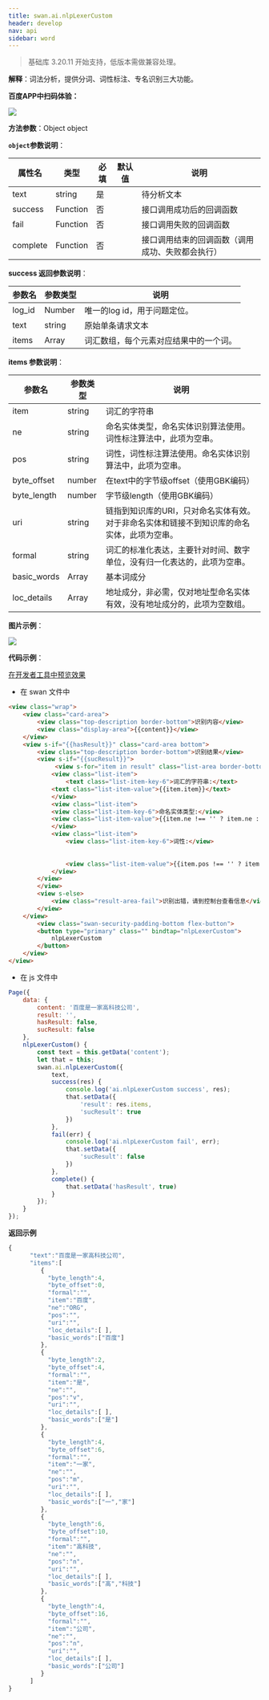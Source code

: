 ```yaml
---
title: swan.ai.nlpLexerCustom
header: develop
nav: api
sidebar: word
---
```



   


>基础库 3.20.11 开始支持，低版本需做兼容处理。

**解释**：词法分析，提供分词、词性标注、专名识别三大功能。

**百度APP中扫码体验：**

<img src="https://b.bdstatic.com/miniapp/assets/images/doc_demo/fragment_nlpLexerCustom.png"  class="demo-qrcode-image" />

**方法参数**：Object object

**`object`参数说明**：

|属性名 |类型  |必填 | 默认值 |说明|
|---- | ---- | ---- | ----|----|
|text | string| 是 | | 待分析文本| 
|success | Function | 否 | | 接口调用成功后的回调函数 | 
|fail | Function | 否 | | 接口调用失败的回调函数 | 
|complete|	Function|	否	| |接口调用结束的回调函数（调用成功、失败都会执行）|

**success 返回参数说明**：

|参数名 | 参数类型 | 说明 |  
|---|---|---|
|log_id| Number|唯一的log id，用于问题定位。|
|text | string| 原始单条请求文本| 
|items | Array| 词汇数组，每个元素对应结果中的一个词。| 

**items 参数说明**：

|参数名 | 参数类型 | 说明 |  
|---|---|---|
|item | string| 词汇的字符串| 
|ne | string| 命名实体类型，命名实体识别算法使用。词性标注算法中，此项为空串。| 
|pos | string| 词性，词性标注算法使用。命名实体识别算法中，此项为空串。| 
|byte_offset | number| 在text中的字节级offset（使用GBK编码）| 
|byte_length | number| 字节级length（使用GBK编码）| 
|uri | string| 链指到知识库的URI，只对命名实体有效。对于非命名实体和链接不到知识库的命名实体，此项为空串。| 
|formal | string|词汇的标准化表达，主要针对时间、数字单位，没有归一化表达的，此项为空串。| 
|basic_words | Array| 基本词成分| 
|loc_details | Array| 地址成分，非必需，仅对地址型命名实体有效，没有地址成分的，此项为空数组。| 

**图片示例**：

<div class="m-doc-custom-examples">
    <div class="m-doc-custom-examples-correct">
        <img src="https://b.bdstatic.com/miniapp/images/nlpLexerCustom.gif">
    </div>
    <div class="m-doc-custom-examples-correct">
        <img src=" ">
    </div>
    <div class="m-doc-custom-examples-correct">
        <img src=" ">
    </div>     
</div>

**代码示例**：

<a href="swanide://fragment/395274968b17a001c80d19e65418103f1574672851842" title="在开发者工具中预览效果" target="_self">在开发者工具中预览效果</a>

* 在 swan 文件中

```html
<view class="wrap">
    <view class="card-area">
        <view class="top-description border-bottom">识别内容</view>
        <view class="display-area">{{content}}</view>
    </view>
    <view s-if="{{hasResult}}" class="card-area bottom">
        <view class="top-description border-bottom">识别结果</view>
        <view s-if="{{sucResult}}">
             <view s-for="item in result" class="list-area border-bottom">
            <view class="list-item">
                <text class="list-item-key-6">词汇的字符串:</text>
            <text class="list-item-value">{{item.item}}</text>
            </view>
            <view class="list-item">
            <view class="list-item-key-6">命名实体类型:</view>
            <view class="list-item-value">{{item.ne !== '' ? item.ne : '暂无'}}</view>
            </view>
            <view class="list-item">
                <view class="list-item-key-6">词性:</view>
          
            
                <view class="list-item-value">{{item.pos !== '' ? item.pos : '暂无'}}</view>
            </view>
        </view>
        </view>
        <view s-else>
            <view class="result-area-fail">识别出错，请到控制台查看信息</view>
        </view>
    </view>
        <view class="swan-security-padding-bottom flex-button">
        <button type="primary" class="" bindtap="nlpLexerCustom">
            nlpLexerCustom
        </button>
    </view>
</view>
```

* 在 js 文件中

```javascript
Page({
    data: {
        content: '百度是一家高科技公司',
        result: '',
        hasResult: false,
        sucResult: false
    },
    nlpLexerCustom() {
        const text = this.getData('content');
        let that = this;
        swan.ai.nlpLexerCustom({
            text,
            success(res) {
                console.log('ai.nlpLexerCustom success', res);
                that.setData({
                    'result': res.items,
                    'sucResult': true
                })
            },
            fail(err) {
                console.log('ai.nlpLexerCustom fail', err);
                that.setData({
                    'sucResult': false
                })
            },
            complete() {
                that.setData('hasResult', true)
            }
        });
    }
});
```

**返回示例**

```js
{
      "text":"百度是一家高科技公司",
      "items":[
         {
           "byte_length":4,
           "byte_offset":0,
           "formal":"",
           "item":"百度",
           "ne":"ORG",
           "pos":"",
           "uri":"",
           "loc_details":[ ],
           "basic_words":["百度"]
         },
         {
           "byte_length":2,
           "byte_offset":4,
           "formal":"",
           "item":"是",
           "ne":"",
           "pos":"v",
           "uri":"",
           "loc_details":[ ],
           "basic_words":["是"]
         },
         {
           "byte_length":4,
           "byte_offset":6,
           "formal":"",
           "item":"一家",
           "ne":"",
           "pos":"m",
           "uri":"",
           "loc_details":[ ],
           "basic_words":["一","家"]
         },
         {
           "byte_length":6,
           "byte_offset":10,
           "formal":"",
           "item":"高科技",
           "ne":"",
           "pos":"n",
           "uri":"",
           "loc_details":[ ],
           "basic_words":["高","科技"]
         },
         {
           "byte_length":4,
           "byte_offset":16,
           "formal":"",
           "item":"公司",
           "ne":"",
           "pos":"n",
           "uri":"",
           "loc_details":[ ],
           "basic_words":["公司"]
         }
      ]
}
```
